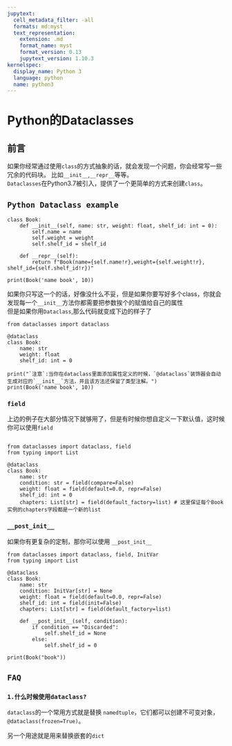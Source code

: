 ```yaml
---
jupytext:
  cell_metadata_filter: -all
  formats: md:myst
  text_representation:
    extension: .md
    format_name: myst
    format_version: 0.13
    jupytext_version: 1.10.3
kernelspec:
  display_name: Python 3
  language: python
  name: python3
---
```


Python的Dataclasses
==================

## 前言

如果你经常通过使用`class`的方式抽象的话，就会发现一个问题，你会经常写一些冗余的代码块。
比如`__init__`,`__repr__`等等。  
`Dataclasses`在Python3.7被引入，提供了一个更简单的方式来创建`class`。



## `Python Dataclass example`

```{code-cell} python3
class Book:
    def __init__(self, name: str, weight: float, shelf_id: int = 0):
        self.name = name
        self.weight = weight
        self.shelf_id = shelf_id

    def __repr__(self):
        return f"Book(name={self.name!r},weight={self.weight!r}, shelf_id={self.shelf_id!r})"

print(Book('name book', 10))
```

如果你只写这一个的话，好像没什么不妥，但是如果你要写好多个class，你就会发现每一个`__init__`方法你都需要把参数挨个的赋值给自己的属性  
但是如果你用`Dataclass`,那么代码就变成下边的样子了

```{code-cell} python3
from dataclasses import dataclass

@dataclass
class Book:
    name: str
    weight: float 
    shelf_id: int = 0
    
print("`注意`:当你在dataclass里面添加属性定义的时候，`@dataclass`装饰器会自动生成对应的`__init__`方法，并且该方法还保留了类型注解。")
print(Book('name book', 10))

```

### `field`
上边的例子在大部分情况下就够用了，但是有时候你想自定义一下默认值，这时候你可以使用`field`

```{code-cell} python3

from dataclasses import dataclass, field
from typing import List

@dataclass
class Book:
    name: str     
    condition: str = field(compare=False) 
    weight: float = field(default=0.0, repr=False)
    shelf_id: int = 0
    chapters: List[str] = field(default_factory=list) # 这里保证每个Book实例的chapters字段都是一个新的list

```

### `__post_init__`
如果你有更复杂的定制，那你可以使用 `__post_init__`

```{code-cell} python
from dataclasses import dataclass, field, InitVar
from typing import List

@dataclass
class Book:
    name: str     
    condition: InitVar[str] = None
    weight: float = field(default=0.0, repr=False)
    shelf_id: int = field(init=False)
    chapters: List[str] = field(default_factory=list)

    def __post_init__(self, condition):
        if condition == "Discarded": 
            self.shelf_id = None
        else:
            self.shelf_id = 0

print(Book("book"))
```

## `FAQ`

### `1.什么时候使用dataclass?`

`dataclass`的一个常用方式就是替换 `namedtuple`，它们都可以创建不可变对象，`@dataclass(frozen=True)`。

另一个用途就是用来替换嵌套的`dict`


